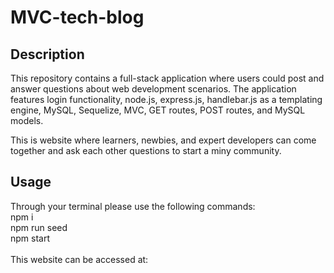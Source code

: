 # MVC-tech-blog

## Description

This repository contains a full-stack application where users could post and answer questions about web development scenarios. The application features login functionality, node.js, express.js, handlebar.js as a templating engine, MySQL, Sequelize, MVC, GET routes, POST routes, and MySQL models.

This is website where learners, newbies, and expert developers can come together and ask each other questions to start a miny community. 

## Usage

Through your terminal please use the following commands:
<br>
npm i
<br>
npm run seed
<br>
npm start
<br>
<br>
This website can be accessed at:


